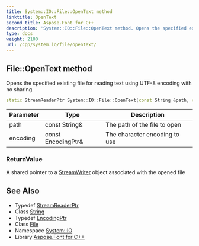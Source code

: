 ```yaml
---
title: System::IO::File::OpenText method
linktitle: OpenText
second_title: Aspose.Font for C++
description: 'System::IO::File::OpenText method. Opens the specified existing file for reading text using UTF-8 encoding with no sharing in C++.'
type: docs
weight: 2100
url: /cpp/system.io/file/opentext/
---
```

## File::OpenText method


Opens the specified existing file for reading text using UTF-8 encoding with no sharing.

```cpp
static StreamReaderPtr System::IO::File::OpenText(const String &path, const EncodingPtr &encoding=Text::Encoding::get_UTF8Unmarked())
```


| Parameter | Type | Description |
| --- | --- | --- |
| path | const String\& | The path of the file to open |
| encoding | const EncodingPtr\& | The character encoding to use |

### ReturnValue

A shared pointer to a [StreamWriter](../../streamwriter/) object associated with the opened file

## See Also

* Typedef [StreamReaderPtr](../../../system/streamreaderptr/)
* Class [String](../../../system/string/)
* Typedef [EncodingPtr](../../../system/encodingptr/)
* Class [File](../)
* Namespace [System::IO](../../)
* Library [Aspose.Font for C++](../../../)
